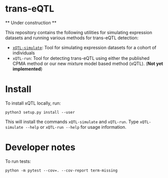 # trans-eQTL

** Under construction **

This repository contains the following utilities for simulating expression datasets and running various methods for trans-eQTL detection:

* [`xQTL-simulate`](simulate/README.md): Tool for simulating expression datasets for a cohort of individuals
* `xQTL-run`: Tool for detecting trans-eQTL using either the published CPMA method or our new mixture model based method (xQTL). (**Not yet implemented**)

# Install

To install xQTL locally, run:

```
python3 setup.py install --user
```

This will install the commands `xQTL-simulate` and `xQTL-run`. Type `xQTL-simulate --help` or `xQTL-run --help` for usage information.

# Developer notes

To run tests:

```
python -m pytest --cov=. --cov-report term-missing
```
